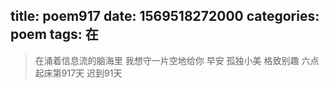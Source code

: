 title: poem917
date: 1569518272000
categories: poem
tags: 在
---
> 在涌着信息流的脑海里
我想守一片空地给你
早安
孤独小美
格致别趣
六点起床第917天 迟到91天